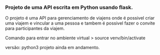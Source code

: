 ### Projeto de uma API escrita em Python usando flask.

O projeto é uma API para gerenciamento de viajens onde é possivel criar uma viajem e vincular a uma pessoa e tambem é possivel fazer o convite para participantes da viajem.

Comando para entrar no ambiente virtual > source venv/bin/activate

versão: python3
projeto ainda em andamento.
